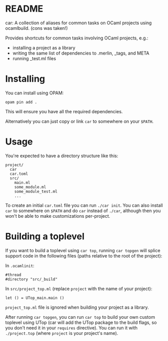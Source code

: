 # README

car: A collection of aliases for common tasks on OCaml projects using ocamlbuild.
(cons was taken!)

Provides shortcuts for common tasks involving OCaml projects, e.g.:
- installing a project as a library
- writing the same list of dependencies to .merlin, _tags, and META
- running _test.ml files

# Installing

You can install using OPAM:

    opam pin add .

This will ensure you have all the required dependencies.

Alternatively you can just copy or link `car` to somewhere on your `$PATH`.

# Usage

You're expected to have a directory structure like this:

    project/
      car
      car.toml
      src/
        main.ml
        some_module.ml
        some_module_test.ml
        ...

To create an initial `car.toml` file you can run `./car init`.
You can also install `car` to somewhere on `$PATH` and do `car` instead of
`./car`, although then you won't be able to make customizations per-project.

# Building a toplevel

If you want to build a toplevel using `car top`, running `car topgen` will
splice support code in the following files (paths relative to the root of the
project): 

In `.ocamlinit`:

    #thread
    #directory "src/_build"

In `src/project_top.ml` (replace `project` with the name of your project):

    let () = UTop_main.main ()

`project_top.ml` file is ignored when building your project as a library.

After running `car topgen`, you can run `car top` to build your own custom
toplevel using UTop (car will add the UTop package to the build flags, so you don't need it in your `requires` directive).
You can run it with `./project.top` (where `project` is your project's name).
